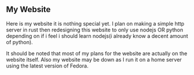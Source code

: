 ## My Website

Here is my website it is nothing special yet. I plan on making a simple http server in rust then redesigning this website to only use nodejs OR python depending on if i feel i should learn nodejs(i already know a decent amount of python).

It should be noted that most of my plans for the website are actually on the website itself. Also my website may be down as I run it on a home server using the latest version of Fedora.
